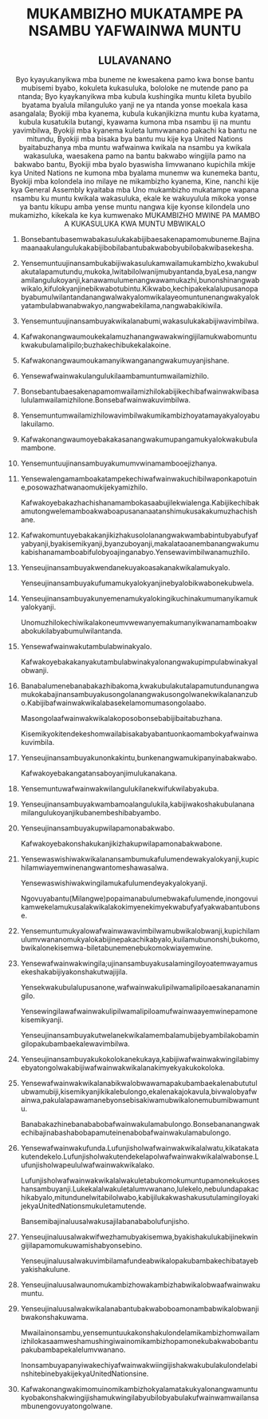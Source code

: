 <h1 align='center'>MUKAMBIZHO MUKATAMPE PA NSAMBU YAFWAINWA MUNTU</h1>
<h2 align='center'>LULAVANANO</h2>
<p align='center'>Byo kyayukanyikwa mba buneme ne kwesakena pamo kwa bonse bantu mubisemi byabo, kokuleta kukasuluka, bololoke ne mutende pano pa ntanda;
Byo kyaykanyikwa mba kubula kushingika muntu kileta byubilo byatama byalula milanguluko yanji ne ya ntanda yonse moekala kasa asangalala;
Byokiji mba kyanema, kubula kukanjikizna muntu kuba kyatama, kubula kusatukila butangi, kyawama kumona mba nsambu iji na muntu yavimbilwa,
Byokiji mba kyanema kuleta lumvwanano pakachi ka bantu ne mitundu,
Byokiji mba bisaka bya bantu mu kije kya United Nations byaitabuzhanya mba muntu wafwainwa kwikala na nsambu ya kwikala wakasuluka, waesakena pamo na bantu bakwabo wingijila pamo na bakwabo bantu,
Byokiji mba byalo byaswisha limvwanano kupichila mkije kya United Nations ne kumona mba byalama munemw wa kunemeka bantu,
Byokiji mba kolondela ino milaye ne mikambizho kyanema,
Kine, nanchi kije kya General Assembly kyaitaba mba Uno mukambizho mukatampe wapana nsambu ku muntu kwikala wakasuluka, ekale ke wakuyulula mikoka yonse ya bantu kikupu amba yense muntu nangwa kije kyonse kilondela uno mukamizho, kikekala ke kya kumwenako
MUKAMBIZHO MWINE PA MAMBO A KUKASULUKA KWA MUNTU MBWIKALO</p>
<ol>
  <li>
    <p>Bonsebantubasemwabakasulukakabijibaesakenapamomubuneme.Bajinamaanaakulangulukakabijibobilabantubakwabobyubilobakwibasekesha.</p>
  </li>
  <li>
    <p>Yensemuntuujinansambukabijiwakasulukamwailamukambizho,kwakubulakutalapamutundu,mukoka,lwitabilolwanijmubyantanda,byaLesa,nangwamilangulukoyanji,kanawamulumenangwawamukazhi,bunonshinangwabwikalo,kifulokyanjinebikwabotubintu.Kikwabo,kechipakekalalupusanopabyabumulwilantandanangwalwakyalomwikalayeomuntunenangwakyalokyatambulabwanabwakyo,nangwabekilama,nangwabakikiwila.</p>
  </li>
  <li>
    <p>Yensemuntuujinansambuyakwikalanabumi,wakasulukakabijiwavimbilwa.</p>
  </li>
  <li>
    <p>Kafwakonangwaumoukekalamuzhanangwawakwingijilamukwabomuntukwakubulamalipilo;buzhakechibukekalakoine.</p>
  </li>
  <li>
    <p>Kafwakonangwaumoukamanyikwanganangwakumuyanjishane.</p>
  </li>
  <li>
    <p>Yensewafwainwakulangulukilaambamuntumwailamizhilo.</p>
  </li>
  <li>
    <p>Bonsebantubaesakenapamomwailamizhilokabijikechibafwainwakwibasalululamwailamizhilone.Bonsebafwainwakuvimbilwa.</p>
  </li>
  <li>
    <p>Yensemuntumwailamizhilowavimbilwakumikambizhoyatamayakyaloyabulakuilamo.</p>
  </li>
  <li>
    <p>Kafwakonangwaumoyebakakasanangwakumupangamukyalokwakubulamambone.</p>
  </li>
  <li>
    <p>Yensemuntuujinansambuyakumumvwinamambooejizhanya.</p>
  </li>
  <li>
    <p>Yensewalengamamboakatampekechiwafwainwakuchibilwaponkapotuine,posowazhatwanaomukijekyamizhilo.</p>
    <p>Kafwakoyebakazhachishanamambokasaabujilekwialenga.Kabijikechibakamutongwelemamboakwaboapusananaatanshimukusakakumuzhachishane.</p>
  </li>
  <li>
    <p>Kafwakomuntuyebakakanjikizhakusololanangwakwambabintubyabufyafyabyanji,byakisemikyanji,byanzuboyanji,makalataoanembanangwakumukabishanamamboabifulobyoajinganabyo.Yensewavimbilwanamuzhilo.</p>
  </li>
  <li>
    <p>Yenseujinansambuyakwendanekuyakoasakanakwikalamukyalo.</p>
    <p>Yenseujinansambuyakufumamukyalokyanjinebyalobikwabonekubwela.</p>
  </li>
  <li>
    <p>Yenseujinansambuyakunyemenamukyalokingikuchinakumumanyikamukyalokyanji.</p>
    <p>Unomuzhilokechiwikalakoneumvwewanyemakumanyikwanamamboakwabokukilabyabumulwilantanda.</p>
  </li>
  <li>
    <p>Yensewafwainwakutambulabwinakyalo.</p>
    <p>Kafwakoyebakakanyakutambulabwinakyalonangwakupimpulabwinakyalobwanji.</p>
  </li>
  <li>
    <p>Banabalumenebanabakazhibakoma,kwakubulakutalapamutundunangwamukokabajinansambuyakusongolanangwakusongolwanekwikalananzubo.Kabijibafwainwakwikalabasekelamomumasongolaabo.</p>
    <p>Masongolaafwainwakwikalakoposobonsebabijibaitabuzhana.</p>
    <p>Kisemikyokitendekeshomwailabisakabyabantuonkaomambokyafwainwakuvimbila.</p>
  </li>
  <li>
    <p>Yenseujinansambuyakunonkakintu,bunkenangwamukipanyinabakwabo.</p>
    <p>Kafwakoyebakangatansaboyanjimulukanakana.</p>
  </li>
  <li>
    <p>Yensemuntuwafwainwakwilangulukilanekwifukwilabyakuba.</p>
  </li>
  <li>
    <p>Yenseujinansambuyakwambamoalangulukila,kabijiwakoshakubulananamilangulukoyanjikubanembeshibabyambo.</p>
  </li>
  <li>
    <p>Yenseujinansambuyakupwilapamonabakwabo.</p>
    <p>Kafwakoyebakonshakukanjikizhakupwilapamonabakwabone.</p>
  </li>
  <li>
    <p>Yensewaswishiwakwikalanansambumukafulumendewakyalokyanji,kupichilamwiayemwinenangwantomeshawasalwa.</p>
    <p>Yensewaswishiwakwingilamukafulumendeyakyalokyanji.</p>
    <p>Ngovuyabantu(Milangwe)popaimanabulumebwakafulumende,inongovuikamwekelamukusalakwikalakokimyenekimyekwabufyafyakwabantubonse.</p>
  </li>
  <li>
    <p>Yensemuntumukyalowafwainwawavimbilwamubwikalobwanji,kupichilamulumvwananomukyalokabijinepakachikabyalo,kuilamubunonshi,bukomo,bwikalonekisemwa-biletabunemenebukomokwiayemwine.</p>
  </li>
  <li>
    <p>Yensewafwainwakwingila;ujinansambuyakusalamingiloyoatemwayamusekeshakabijiyakonshakutwajijila.</p>
    <p>Yensekwakubulalupusanone,wafwainwakulipilwamalipiloaesakananamingilo.</p>
    <p>Yensewingilawafwainwakulipilwamalipiloamufwainwaayemwinepamonekisemikyanji.</p>
    <p>Yenseujinansambuyakutwelanekwikalamembalamubijebyambilakobamingilopakubambaekalewavimbilwa.</p>
  </li>
  <li>
    <p>Yenseujinansambuyakukokolokanekukaya,kabijiwafwainwakwingilabimyebyatongolwakabijiwafwainwakwikalanakimyekyakukokoloka.</p>
  </li>
  <li>
    <p>Yensewafwainwakwikalanabikwalobwawamapakubambaekalenabututulubwamubiji,kisemikyanjikikalebulongo,ekalenakajokavula,bivwalobyafwainwa,pakulalapawamanebyonsebisakiwamubwikalonemubumibwamuntu.</p>
    <p>Banabakazhinebanababobafwainwakulamabulongo.Bonsebananangwakechibajinabashabobapamuteinenabobafwainwakulamabulongo.</p>
  </li>
  <li>
    <p>Yensewafwainwakufunda.Lufunjisholwafwainwakwikalalwatu,kikatakatakutendekelo.Lufunjisholwakutendekelapolwafwainwakwikalalwabonse.Lufunjisholwapeululwafwainwakwikalako.</p>
    <p>Lufunjisholwafwainwakwikalalwakuletabukomokumuntupamonekukoseshansambuyanji.Lukekalalwakuletalumvwanano,lulekelo,nebulundapakachikabyalo,mitundunelwitabilolwabo,kabijilukakwashakusutulamingiloyakijekyaUnitedNationsmukuletamutende.</p>
    <p>Bansemibajinaluusalwakusajilabanababolufunjisho.</p>
  </li>
  <li>
    <p>Yenseujinaluusalwakwifwezhamubyakisemwa,byakishakulukabijinekwingijilapamomukuwamishabyonsebino.</p>
    <p>Yenseujinaluusalwakuvimbilamafundeabwikalopakubambakechibatayebyakishakulune.</p>
  </li>
  <li>
    <p>Yenseujinaluusalwaunomukambizhowakambizhabwikalobwaafwainwakumuntu.</p>
  </li>
  <li>
    <p>Yenseujinaluusalwakwikalanabantubakwaboboamonambabwikalobwanjibwakonshakuwama.</p>
    <p>Mwailainonsambu,yensemuntuukakonshakulondelamikambizhomwailamizhilokasaamweshamushingiwainomikambizhopamonekubakwabobantupakubambapekalelumvwanano.</p>
    <p>InonsambuyapanyiwakechiyafwainwakwiingijishakwakubulakulondelabinshitebinebyakijekyaUnitedNationsine.</p>
  </li>
  <li>
    <p>Kafwakonangwakimomuinomikambizhokyalamatakukyalonangwamuntukyobakonshakwingijishamukwingilabyubilobyabulakufwainwamwailansambunengovuyatongolwane.</p>
  </li>
</ol>